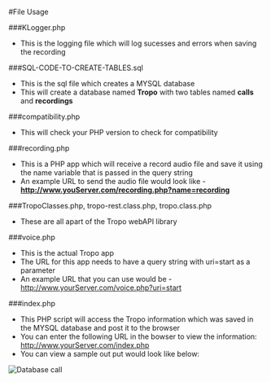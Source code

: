 #File Usage

###KLogger.php
+ This is the logging file which will log sucesses and errors when saving the recording

###SQL-CODE-TO-CREATE-TABLES.sql
+ This is the sql file which creates a MYSQL database 
+ This will create a database named **Tropo** with two tables named **calls** and **recordings**

###compatibility.php
+ This will check your PHP version to check for compatibility 

###recording.php
+ This is a PHP app which will receive a record audio file and save it using the name variable that is passed in the query string
+ An example URL to send the audio file would look like - **http://www.youServer.com/recording.php?name=recording**

###TropoClasses.php, tropo-rest.class.php, tropo.class.php
+ These are all apart of the Tropo webAPI library

###voice.php
+ This is the actual Tropo app 
+ The URL for this app needs to have a query string with uri=start as a parameter
+ An example URL that you can use would be - http://www.yourServer.com/voice.php?uri=start

###index.php
+ This PHP script will access the Tropo information which was saved in the MYSQL database and post it to the browser
+ You can enter the following URL in the bowser to view the information: http://www.yourServer.com/index.php
+ You can view a sample out put would look like below:


![Database call](https://img.skitch.com/20120522-bsd49isappgqp678xpax5mry3t.jpg)